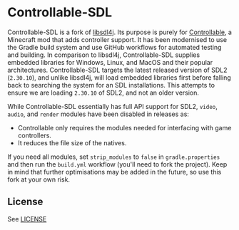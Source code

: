 Controllable-SDL
========
Controllable-SDL is a fork of [libsdl4j](https://github.com/libsdl4j). Its purpose is purely for [Controllable](https://github.com/MrCrayfish/Controllable), a Minecraft mod that adds controller support. It has been modernised to use the Gradle build system and use GitHub workflows for automated testing and building. In comparison to libsdl4j, Controllable-SDL supplies embedded libraries for Windows, Linux, and MacOS and their popular architectures. Controllable-SDL targets the latest released version of SDL2 (`2.30.10`), and unlike libsdl4j, will load embedded libraries first before falling back to searching the system for an SDL installations. This attempts to ensure we are loading `2.30.10` of SDL2, and not an older version.

While Controllable-SDL essentially has full API support for SDL2, `video`, `audio`, and `render` modules have been disabled in releases as:
- Controllable only requires the modules needed for interfacing with game controllers.
- It reduces the file size of the natives.
  
If you need all modules, set `strip_modules` to `false` in `gradle.properties` and then run the `build.yml` workflow (you'll need to fork the project). Keep in mind that further optimisations may be added in the future, so use this fork at your own risk.

## License
See [LICENSE](https://github.com/MrCrayfish/controllable-sdl/blob/master/LICENSE)

